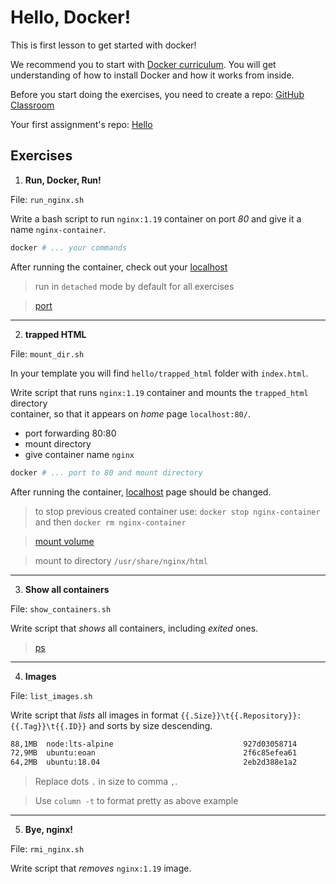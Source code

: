 # Hello, Docker!

This is first lesson to get started with docker!

We recommend you to start with [Docker curriculum](https://docker-curriculum.com/).
You will get understanding of how to install Docker and how it works from inside.

Before you start doing the exercises, you need to create a repo: [GitHub Classroom](https://classroom.github.com/a/wqRV1u-L)

Your first assignment's repo:
<a href="https://github.com/alem-classroom/student-docker-${GITHUB_LOGIN}/tree/master/hello" class="repo-button">Hello</a>

## Exercises

1. **Run, Docker, Run!**

File: `run_nginx.sh`

Write a bash script to run `nginx:1.19` container on port _80_ and give it a name `nginx-container`.

```bash
docker # ... your commands
```

After running the container, check out your [localhost](http://localhost)

> run in `detached` mode by default for all exercises

> [port](https://docs.docker.com/config/containers/container-networking/#published-ports)
___

2. **trapped HTML**

File: `mount_dir.sh`

In your template you will find `hello/trapped_html` folder with `index.html`. 

Write script that runs `nginx:1.19` container and mounts the `trapped_html` directory  
container, so that it appears on _home_ page `localhost:80/`.
- port forwarding 80:80
- mount directory
- give container name `nginx`

```bash
docker # ... port to 80 and mount directory
```

After running the container, [localhost](http://localhost) page should be changed.

> to stop previous created container use: `docker stop nginx-container` and then `docker rm nginx-container`

> [mount volume](https://www.digitalocean.com/community/tutorials/how-to-share-data-between-the-docker-container-and-the-host)

> mount to directory `/usr/share/nginx/html`
___

3. **Show all containers**

File: `show_containers.sh`

Write script that _shows_ all containers, including _exited_ ones.

> [ps](https://docs.docker.com/engine/reference/commandline/ps/)
___

4. **Images**

File: `list_images.sh`

Write script that _lists_ all images in format `{{.Size}}\t{{.Repository}}:{{.Tag}}\t{{.ID}}` and sorts by size descending.

```bash
88,1MB  node:lts-alpine                             927d03058714
72,9MB  ubuntu:eoan                                 2f6c85efea61
64,2MB  ubuntu:18.04                                2eb2d388e1a2
```

> Replace dots `.` in size to comma `,`.

> Use `column -t` to format pretty as above example
___

5. **Bye, nginx!**

File: `rmi_nginx.sh`

Write script that _removes_ `nginx:1.19` image.
